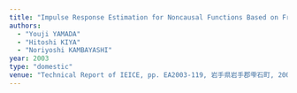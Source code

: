 ```yaml
---
title: "Impulse Response Estimation for Noncausal Functions Based on Frequency Domain Adaptive Algorithm"
authors:
  - "Youji YAMADA"
  - "Hitoshi KIYA"
  - "Noriyoshi KAMBAYASHI"
year: 2003
type: "domestic"
venue: "Technical Report of IEICE, pp. EA2003-119, 岩手県岩手郡雫石町, 2003-12-18."
---
```

